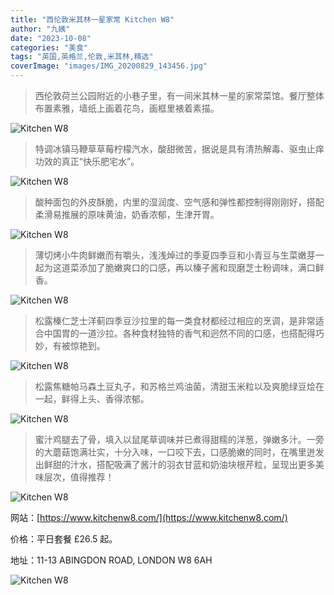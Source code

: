 ```yaml
---
title: "西伦敦米其林一星家常 Kitchen W8"
author: "九姨"
date: "2023-10-08"
categories: "美食"
tags: "英国,英格兰,伦敦,米其林,精选"
coverImage: "images/IMG_20200829_143456.jpg"
---
```


>西伦敦荷兰公园附近的小巷子里，有一间米其林一星的家常菜馆。餐厅整体布置素雅，墙纸上画着花鸟，画框里裱着素描。

![Kitchen W8](images/IMG_20200829_145200.jpg)

>特调冰镇马鞭草草莓柠檬汽水，酸甜微苦，据说是具有清热解毒、驱虫止痒功效的真正“快乐肥宅水”。

![Kitchen W8](images/IMG_20200829_141418.jpg)

>酸种面包的外皮酥脆，内里的湿润度、空气感和弹性都控制得刚刚好，搭配柔滑易推展的原味黄油，奶香浓郁，生津开胃。

![Kitchen W8](images/IMG_20200829_140702.jpg)

>薄切烤小牛肉鲜嫩而有嚼头，浅浅焯过的季夏四季豆和小青豆与生菜嫩芽一起为这道菜添加了脆嫩爽口的口感，再以榛子酱和现磨芝士粉调味，满口鲜香。

![Kitchen W8](images/IMG_20200829_141702.jpg)

>松露榛仁芝士洋蓟四季豆沙拉里的每一类食材都经过相应的烹调，是非常适合中国胃的一道沙拉。各种食材独特的香气和迥然不同的口感，也搭配得巧妙，有被惊艳到。

![Kitchen W8](images/IMG_20200829_141708.jpg)

>松露焦糖帕马森土豆丸子，和苏格兰鸡油菌，清甜玉米粒以及爽脆绿豆烩在一起，鲜得上头、香得浓郁。

![Kitchen W8](images/IMG_20200829_143456.jpg)

>蜜汁鸡腿去了骨，填入以鼠尾草调味并已煮得甜糯的洋葱，弹嫩多汁。一旁的大蘑菇饱满壮实，十分入味，一口咬下去，口感脆嫩的同时，在嘴里迸发出鲜甜的汁水，搭配吸满了酱汁的羽衣甘蓝和奶油块根芹粒，呈现出更多美味层次，值得推荐！

![Kitchen W8](images/IMG_20200829_143548.jpg)


网站：[https://www.kitchenw8.com/](https://www.kitchenw8.com/)

价格：平日套餐 £26.5 起。

地址：11-13 ABINGDON ROAD, LONDON W8 6AH

![Kitchen W8](images/w8.jpg)